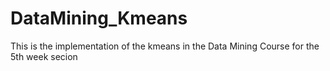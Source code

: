 # DataMining_Kmeans
This is the implementation of the kmeans in the Data Mining Course for the 5th week secion
